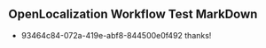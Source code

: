 ## OpenLocalization Workflow Test MarkDown
* 93464c84-072a-419e-abf8-844500e0f492 thanks!

<!--HONumber=Sep16_HO1-->


